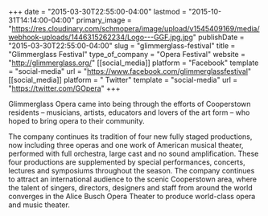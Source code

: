 +++
date = "2015-03-30T22:55:00-04:00"
lastmod = "2015-10-31T14:14:00-04:00"
primary_image = "https://res.cloudinary.com/schmopera/image/upload/v1545409169/media/webhook-uploads/1446315262234/Logo---GGF.jpg.jpg"
publishDate = "2015-03-30T22:55:00-04:00"
slug = "glimmerglass-festival"
title = "Glimmerglass Festival"
type_of_company = "Opera Festival"
website = "http://glimmerglass.org/"
[[social_media]]
platform = "Facebook"
template = "social-media"
url = "https://www.facebook.com/glimmerglassfestival"
[[social_media]]
platform = " Twitter"
template = "social-media"
url = "https://twitter.com/GOpera"
+++

<p>
	Glimmerglass Opera came into being through the efforts of Cooperstown residents – musicians, artists, educators and lovers of the art form – who hoped to bring opera to their community.
</p>
<p>
	The company continues its tradition of four new fully staged productions, now including three operas and one work of American musical theater, performed with full orchestra, large cast and no sound amplification. These four productions are supplemented by special performances, concerts, lectures and symposiums throughout the season. The company continues to attract an international audience to the scenic Cooperstown area, where the talent of singers, directors, designers and staff from around the world converges in the Alice Busch Opera Theater to produce world-class opera and music theater.
</p>
